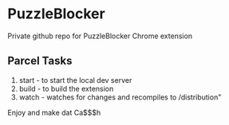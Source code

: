 # PuzzleBlocker

Private github repo for PuzzleBlocker Chrome extension

## Parcel Tasks

1. start - to start the local dev server
2. build - to build the extension
3. watch - watches for changes and recompiles to /distribution"

Enjoy and make dat Ca$$$h
